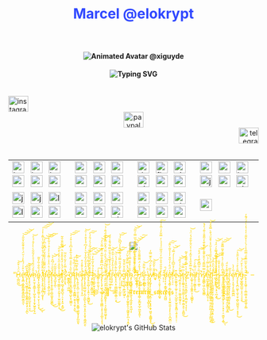 <div align="center" style="color:rgb(48,72,255);">

# Marcel @elokrypt

</div>

###

<br clear="both">
<div align="center">
  <h4>
    <img src="https://raw.githubusercontent.com/xiguyde/xiguyde/ce588eb9e237f1dece59b12c92faf3e58729a868/assets/animated_avatar.svg" alt="Animated Avatar @xiguyde"/>
  </h4>
</div>
<div align="center">
  <h4>
    <img src="https://readme-typing-svg.herokuapp.com?font=Jetbrains+mono&size=16&duration=6400&color=6448ff&center=true&vCenter=true&width=560&lines=If+you+are+looking+for+an+open-minded,+creative+programmer,;..with+the+aim+to+build+optimized+applications,..;..+from+backend+to+frontend,+over+Web+to+Desktop,..;..then+I'm+ready+to+provide+solutions..;..relating+to+any+kind+of+programming+language..;..Let+me+know,+if+you+got+an+idea..;..and+we+will+find+an+adequate+solution+!;" alt="Typing SVG"/>
  </h4>
</div>
<br clear="both">
<div align="center">
<div align="left">
  <a href="https://instagram.com/return.successs" target="_blank">
    <img src="https://raw.githubusercontent.com/maurodesouza/profile-readme-generator/master/src/assets/icons/social/instagram/default.svg" width="40" height="32" alt="instagram logo"  />
  </a>
</div>
<div align="center">
  <a href="https://paypal.me/cellbolz" target="_blank">
    <img src="https://raw.githubusercontent.com/maurodesouza/profile-readme-generator/master/src/assets/icons/social/paypal/default.svg" width="40" height="32" alt="paypal logo"  />
  </a>
</div>
<div align="right">
  <a href="https://t.me/return_success" target="_blank">
    <img src="https://raw.githubusercontent.com/maurodesouza/profile-readme-generator/master/src/assets/icons/social/telegram/default.svg" width="40" height="32" alt="telegram logo"  />
  </a>
</div>
</div>

<br clear="both">
<table align="center">
<tr>
<td><img src="https://skillicons.dev/icons?i=babel" height="24" alt="babel logo"  />
  <img width="4" />
  <img src="https://skillicons.dev/icons?i=bash" height="24" alt="bash logo"  />
  <img width="4" />
  <img src="https://skillicons.dev/icons?i=bootstrap" height="24" alt="bootstrap logo"  />
  <img width="4" />
  <img src="https://skillicons.dev/icons?i=c" height="24" alt="c logo"  />
  <img width="4" />
  <img src="https://skillicons.dev/icons?i=react" height="24" alt="react logo"  />
  <img width="4" />
  <img src="https://skillicons.dev/icons?i=regex" height="24" alt="regex logo"  />
  <img width="4" />
</td>
<td>
  <img src="https://skillicons.dev/icons?i=cmake" height="24" alt="cmake logo"  />
  <img width="4" />
  <img src="https://skillicons.dev/icons?i=cpp" height="24" alt="cplusplus logo"  />
  <img width="4" />
  <img src="https://skillicons.dev/icons?i=cs" height="24" alt="csharp logo"  />
  <img width="4" />
  <img src="https://skillicons.dev/icons?i=css" height="24" alt="css3 logo"  />
  <img width="4" />
  <img src="https://skillicons.dev/icons?i=rust" height="24" alt="rust logo"  />
  <img width="4" />
  <img src="https://skillicons.dev/icons?i=sass" height="24" alt="sass logo"  />
  <img width="4" />
</td>
<td>  <img src="https://skillicons.dev/icons?i=dotnet" height="24" alt="dot-net logo"  />
  <img width="4" />
  <img src="https://skillicons.dev/icons?i=flutter" height="24" alt="flutter logo"  />
  <img width="4" />
  <img src="https://skillicons.dev/icons?i=git" height="24" alt="git logo"  />
  <img width="4" />
  <img src="https://skillicons.dev/icons?i=github" height="24" alt="github logo"  />
  <img width="4" />
  <img src="https://skillicons.dev/icons?i=sqlite" height="24" alt="sqlite logo"  />
  <img width="4" />
  <img src="https://skillicons.dev/icons?i=svg" height="24" alt="svg logo"  />
  <img width="4" />
</td>

<td>
  <img src="https://skillicons.dev/icons?i=go" height="24" alt="go logo"  />
  <img width="4" />
  <img src="https://skillicons.dev/icons?i=gtk" height="24" alt="gtk logo"  />
  <img width="4" />
  <img src="https://skillicons.dev/icons?i=html" height="24" alt="html5 logo"  />
  <img width="4" />
  <img src="https://skillicons.dev/icons?i=js" height="24" alt="javascript logo"  />
  <img width="4" />
  <img src="https://skillicons.dev/icons?i=ts" height="24" alt="typescript logo"  />
  <img width="4" />
  <img src="https://skillicons.dev/icons?i=visualstudio" height="24" alt="visualstudio logo"  />
  <img width="4" />
</td>
</tr>
<tr>
<td>
  <img src="https://skillicons.dev/icons?i=java" height="24" alt="java logo"  />
  <img width="4" />
  <img src="https://skillicons.dev/icons?i=jquery" height="24" alt="jquery logo"  />
  <img width="4" />
  <img src="https://skillicons.dev/icons?i=linux" height="24" alt="linux logo"  />
  <img width="4" />
  <img src="https://skillicons.dev/icons?i=lua" height="24" alt="lua logo"  />
  <img width="4" />
  <img src="https://skillicons.dev/icons?i=vscode" height="24" alt="vscode logo"  />
  <img width="4" />
  <img src="https://skillicons.dev/icons?i=wasm" height="24" alt="webassembly logo"  />
  <img width="4" />
  </td>
<td>
<img src="https://skillicons.dev/icons?i=md" height="24" alt="markdown logo"  />
  <img width="4" />
  <img src="https://skillicons.dev/icons?i=mongodb" height="24" alt="mongodb logo"  />
  <img width="4" />
  <img src="https://skillicons.dev/icons?i=neovim" height="24" alt="neovim logo"  />
  <img width="4" />
  <img src="https://skillicons.dev/icons?i=mysql" height="24" alt="mysql logo"  />
  <img width="4" />
  <img src="https://skillicons.dev/icons?i=nginx" height="24" alt="nginx logo"  />
  <img width="4" />
  <img src="https://skillicons.dev/icons?i=nim" height="24" alt="nim logo"  />
  <img width="4" />
  </td>
<td>
  <img src="https://skillicons.dev/icons?i=nodejs" height="24" alt="nodejs logo"  />
  <img width="4" />
  <img src="https://skillicons.dev/icons?i=perl" height="24" alt="perl logo"  />
  <img width="4" />
<img src="https://skillicons.dev/icons?i=php" height="24" alt="php logo"  />
  <img width="4" />
  <img src="https://skillicons.dev/icons?i=powershell" height="24" alt="powershell logo"  />
  <img width="4" />
  <img src="https://skillicons.dev/icons?i=py" height="24" alt="python logo"  />
  <img width="4" />
  <img src="https://skillicons.dev/icons?i=qt" height="24" alt="qt logo"  />
  <img width="4" />

</td>
<td>  <img src="https://skillicons.dev/icons?i=webpack" height="24" alt="webpack logo"  />
  <img width="4" /></td>
</tr>
</table>

###

<br clear="both">
<div align="center">
  <img src="https://profile-counter.glitch.me/elokrypt/count.svg" />
</div>
<br clear="both">

###

<div align="center">
  <p align="center" style="color:gold;">“H̷̨̲̪̫̪̑̈́͗͒̂͜͝é̶̢̛͓͇͔͚̙̳̬͇̝͇̱̺̺̬̲̮̼͛͒̍͑́́̀̾͗̆̈́̍͒̍͊͋̽̑̋͐̕͝͠͝͝ͅ ̸̧̡̢̫͉͖͇̩̥̯̻͎͇̭͇͓̯̬͉̟͉͎̪̽͐̐͆̚͠͝ͅw̵̢̢̟̟̫̠̭̻̯̩͕̘͙̲̱̠̲̮̝͙̠̮̤̏̀͂̆̾̃͜h̷̨͙̤̫̖̖͍̳̠̟̩͖͓̬̦̟̗̱̟͖̥̬̩̟̰̑̎́̈́̈́̉̊̀̉̃͋̀̀̀̓̂́́̓͘̕͘͘͝o̴̻͓̗͙͖̠̳̝̬̤͇̠̜̟̤̙̩̩̮̣̞̔́͋̎͗̃̓̎̃͜͜ͅ ̸̧̨̡̧̧̛̥̝͙͖̤̩̰̞͓̍͋̂̄͋͂̐̒́͂̇́̊͛͂̊̊̆͑͐͌̍̍̾͑̕͠͠͠͝ͅd̷̨̛̥̞̦̖̗̬̯̥͈̖̗̾̈́̋͊̃͑̉̌͋̌̀̉͆͊̇̅̀̓͘͝͝͝e̸̢̠̘̥̟͙̪̙̼͎̫̙͂̂͑͛̇̈̾̾̇͌̍͐̓̓͒̇̉͋̒̚͝͝͠f̵̢̨̢̥͔̬̝͚̣̹̻̼͚̝̭̰̮̻͒̏̄͑̈́͆̂̔͜͜͝͝ę̵̨̺̞̟̪̜̐̊͂͂̈́ą̶͍͓͉̪̳̤̝̜̯̰̝͙̦̫͈̫̼͚͔͕̍̾̌̑̋̾̋̀̇̀̽͗̀̎̋̕͜͜͝͝t̸̨̛̛͉̪̟̼̺̘̦͇̭̺͉̜̠͓̣̙͍͙͚̔̈́́̾̈́̄̐̋̐̎̈͛̿̈̃̋̐̐͂͘s̷̝̬͕͙͉̅́̽̿̓̓͋̀̂̈͂̚͘ ̴̛̰͇̥̻͉̣̣͖͖ơ̵̧̧̛̱̼͕͈̭̲͔̳͇̖̺̙͓͉̺̳̝͂̍̋̔͛̑̎̍̿́͐͋̎̾͆̑͛͛͒̒͐͝͠͠t̴̨̡̧̨̧͇̮̠̖͙͇̲̻̠̮͍̝͉̭͎͙̫̔̀̈́̇̅͐͋͜͠͠ḩ̵̢̨͍̱̦͓̪̦̣̬͕͙͈̺̳̥̟̬̰͇̜͖̼̬̟̞̙̺̫͈̿̍͌͆̿͑́̓̕ͅę̶̡̨͔̟̬̝͎̖͔͙̼̉͛̔̌̽̒̊̚ř̶̡̡̨̡̡̛̛̛̯̫̻̺̘͔̰͔̫̪̙̘͙̤͍͔̞̭͕͎̮̟͔̳̗̲̯͒́̂̔̊̎̓̅̽̒̆͛̓̒͆̉̔̽̂͐̇̇̂̚͝ͅş̵̨̛̛͍͍̯̺͎̠̖̝͍͉̹͈̳̺̥̉̈́̔̄͋͂̏̔̓̊̅͘͜͝͠͠ ̴̧̡̛̛̯͇͖̦̮̭̻̫͍̲̏̽̆̒̍͒̈́̔͐́̈́̎̈́͂̍́̓́̑̒͛͘͠͠h̷͍̟͉̳͓̫̞͙͖̫͎̯̊̉́̆̓̋͋̓̈͘͝͝͝͝ͅa̶̳̗̩̼̠̯̬̩̩͛̾͠ş̷̨̢̨̧̡͖̖̦͖̱͕̘̙͈̟͉̻̻͎͙̖̖̘͈̲͈̩̗̟͉̍̈̔̓͆̿͊̌͐̅͂̍́̈͊̈̃̆͛̓͘͘͘͝͝͝ ̴̧̛̥̙̣̗̭͕̘̲̙̫̗͓̱̪̥̥̜̜̘͓̫̳͈͈͖̬̞̟͒̉̏̈̃̊̒̈́̊̑͗̈̄̈́̂̌̄̿̽̓͊̆́͊̇́̇̚͝s̸̛͔̦̩̩̙͉̖̓̔̍̓̌͛̎͝t̷̛̝͍̤͉͖̩͖͎́́͛̔̑̔̌͑̂̈́̐̄̿͑̃́̌̾̍̄́͘͜r̷̨̘͉̙̰̆̏̀̔̂̀̒̑̔̇̇͂̂̿͝è̴̢̛̞̝̤̩̥̪̻̰̻̳͕͇̹̤͙͋͂̀̋̋̊́́͐̈̈͜͝͠͝͠n̷̡̠̹̣̜̠͚̠͉͔͔̬̆̃̀̌̂́̎̄̿̈́̇͌̈́̄̍̀́̋͆̏́́͝͠g̶̢̛̲̖̦͎͉̞̲͎̯͖̠̩̿̊͒̈̐͒̃ţ̵̧̛̛͚̠̠̤̙̖̹͉̦͙͚͕̗͚̬̲̙͈͕̰͖̬̬̙̪̣̘͙̼̗̓̈́̾̿̈̌̐̌̈́̕͠h̴̡̡̪͈̲̼̭̬̮̮͔̠̰̬͉̞̲̝̬̙̣͍͖͎̋͋͑̽̌̊̿͑͛͐̊̐͑͂̈́͘ͅ.̷̛̤̦͌̌̓͛̓̏̉̐̂̊͗͆̓̊͊̊͒̔̅̿̇̇͂͂̚̚̕͝͝ ̶̛̛̭̭͈͕̻̦̗̀̿͊̀͛̊̓̑̐̓͌͗͑̓̃̋͘̚͝͝͝͝͠Ḧ̵̡̦̰̝͔͈̝̱̠̤̘̬͕̳̹̮̖͇̬̠̲̗͖̼̝̭͍́̉̄̓̈́̈͌͌̑̑̋̀͗̕ͅȩ̷̰̤̣͉̦̹̤̥͆͐͗̃̋̎͝ͅ ̴̢̼̝̰̗̥̜̬̪̟̯̤̙͇͈͔̘̻̙̯͎̾̈͗w̷̧̢̡͚͙̙̜͉̞̟͉͙̼̠͎̠͙͓̥̭̟͖̤̥͓̳̻̥̥͑̎͂̀͒̈́͆͛̂̅̿̓̕̕͘͜ͅͅh̴͚̟̎̐̀͋̃̅̚͘͝ǒ̸̪͕̖͕͈͎̜͎̺͈̩̞͖͓ ̵̛̞̜͔̀̄̍̆̐̋̊̐̇̅̒̈́̋̅̈́́́́̇̒̿͋̒͗̅̾̉̈͘͘̚͠ḑ̷̖͙͔̩͔̳̥̲̙͔͎̮̺̺̀́̑͘e̸̢̡̢̡͇̜͔̻͔̜͓̙̣͔̥̫͍̮̼͕̞̙̙͎̤͓̪̮̪̤̤̽͛̈́̆̍̒̍̋͒̓̓͛̄͂̀̈͊͘̕͠͠f̴̤̗͔̠͎̄̆̓̊̅͆̊̍̍̾́̿́͝͝ë̴̙̼̫̼̬̰̟̦͚̗͔̜̤̖̺͖̙̫̬̱͙̬̻̤͉͍̝͓̠͕̣͊ą̷̧̲͙̞̜̹͕͓̦̫͚̝͖͚̘̙̓̃̊́̓̒̏̑̚͝͝ͅṫ̶̢̡̨͚̲̦̟̞̮̮̤͇͕̩͎̮͍̣͇͕͈̠̩͍̻̼͆̿̈͜͝s̷̢̨̢̧̜͍̼͙̲͖̙͕̙͎̻̮̥̜̘̝͛̇̊̔̿̓͌͌͗̌͂ͅͅ ̸͚͆h̶̝͚̘̹̟͈͙͚̱̼͕̜͉̻̻̟̓͊̿͒̋̉̾̆͂̒̊͗̽̈̌̀͋̑́̒̈́̇̚͝ͅȉ̸̡̼̘̦̰̳͓̝͍̈́̿̀͛͗͘͜͠ḿ̷̢͍̱̜̼̲̏̀̇̃̅͆͊̋̔̒̈́͒̚̚͠͝͝ͅs̸̡̭̳̻̖͖̹̪̯̖͇̻͒̿̿̅͊́̓̄̌̇͊͊̓̅͐̐͊͛͐̃͊̐͗͊́̔́̽̕e̷̩̪̼̬̭̳͇̝̗̝͙͓̻̥̦̝̊̎͗͊̀̿͗́͗͆̚͘l̸̡̫͈̖͇̞̱̘̱͉̬̻̞͖̳̙͍̼̠͈̪̣̻͉͉̭̞̲̪̮̯̔̒̂̾̃̈́͐̑͂́́̒̾̃͛̾͛̄̌̈́̍̄̀̿̌̒̊͜͝f̴̢̧̢̥̠̳͖̳̱̫̘̼̗̯̭͈̥̯͍̝̖̖̪̮͙͍̣̦̠̳̐́̀͐͐̅̒̕̚͝͝͠͠ͅ ̵̛̪̩͔͎̟̋̀͋̎̈́̒̇̓͌̒̿̉́̈́́̚͘͜͝͝ͅì̵̱̪̟̫̻̞̞̠͙̠͉̪͙̼̊̽̒̍̀́̉͒̅̈̂̀͜s̵̡͈͍͍͍͎͖̩̔̓̔̾̌͋ ̴̢̡̡͈̪͖̯̩̻̰͇̯͇̩̰̟̤̝̗͕͙̠̟̣̠̫̼̮̖͙̲̊̅́̓̅̎̍̇́̒͌͋̌̃̿͊̑͘̕͜͝͠͝ͅs̷̨͍̪̠̖̤͇̲̞̺͙̪͙͔̫̐̀t̴̢̢͖̣̝̣̭͙͕̯̘͇̦͚͚͉̱̫̮̖͇̮̞͇̋͊̓̊̈́ṛ̷̢̡̢̺͚̝̬̘̖͎̠̹͇̮̞͔̥̣̞̟̊̏̅͜ǫ̷̦̠͙̱͉͎̙̱͚̫̪̪͑̃̍̓̀̕̕͘̕n̷̡̧̨̢̧̪̤͖̙̖̼̥̣̬̣̻̖̺̪̭̘̠͔͓͓̦̿̊̀̊͗͗̉̓̋̎̔̕̕͘͘͜͠͝g̶͎̲͍̻͍̲͖̹̞͓̤͕̠̥̱̅̈́̇͐̀̆̈́͜͝.̴̥̟͙͓͖͈̹̦̦͇̤͇͕̥̪͉͚͔̙̻͊̈́̂̌͐͂̅̿̌́̿̅̉̾́̀͑̾̌͊͑̒̒̉̓̀̇́̈́͊̓̚̚” – Lao Tse<br>
🌐->💓 = ✅; #𝖗𝖊𝖙𝖚𝖗𝖓_𝖘𝖚𝖈𝖈𝖊𝖘𝖘</p>
</div>

<br clear="both">

###

<div align="center">
    <img src="https://github-profile-summary-cards.vercel.app/api/cards/profile-details?username=elokrypt&theme=github_dark" alt="elokrypt's GitHub Stats"/>
</div>
